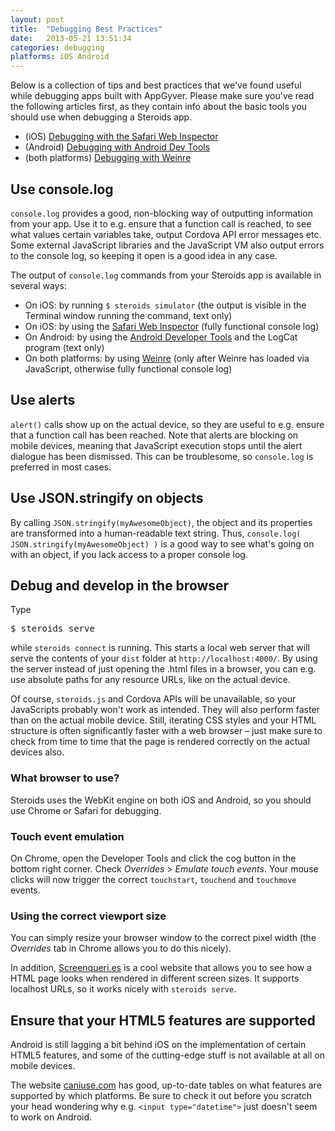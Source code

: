 ```yaml
---
layout: post
title:  "Debugging Best Practices"
date:   2013-05-21 13:51:34
categories: debugging
platforms: iOS Android
---
```


Below is a collection of tips and best practices that we've found useful while debugging apps built with AppGyver. Please make sure you've read the following articles first, as they contain info about the basic tools you should use when debugging a Steroids app.

* (iOS) [Debugging with the Safari Web Inspector][safari-wi]
* (Android) [Debugging with Android Dev Tools][adt]
* (both platforms) [Debugging with Weinre][weinre]

## Use console.log

`console.log` provides a good, non-blocking way of outputting information from your app. Use it to e.g. ensure that a function call is reached, to see what values certain variables take, output Cordova API error messages etc. Some external JavaScript libraries and the JavaScript VM also output errors to the console log, so keeping it open is a good idea in any case.

The output of `console.log` commands from your Steroids app is available in several ways:

* On iOS: by running `$ steroids simulator` (the output is visible in the Terminal window running the command, text only)
* On iOS: by using the [Safari Web Inspector][safari-wi] (fully functional console log)
* On Android: by using the [Android Developer Tools][adt] and the LogCat program (text only)
* On both platforms: by using [Weinre][weinre] (only after Weinre has loaded via JavaScript, otherwise fully functional console log)

## Use alerts

`alert()` calls show up on the actual device, so they are useful to e.g. ensure that a function call has been reached. Note that alerts are blocking on mobile devices, meaning that JavaScript execution stops until the alert dialogue has been dismissed. This can be troublesome, so `console.log` is preferred in most cases.

## Use JSON.stringify on objects

By calling `JSON.stringify(myAwesomeObject)`, the object and its properties are transformed into a human-readable text string. Thus, `console.log( JSON.stringify(myAwesomeObject) )` is a good way to see what's going on with an object, if you lack access to a proper console log.

## Debug and develop in the browser

Type

<pre class="terminal">
$ steroids serve
</pre>

while `steroids connect` is running. This starts a local web server that will serve the contents of your `dist` folder at `http://localhost:4000/`. By using the server instead of just opening the .html files in a browser, you can e.g. use absolute paths for any resource URLs, like on the actual device.

Of course, `steroids.js` and Cordova APIs will be unavailable, so your JavaScripts probably won't work as intended. They will also perform faster than on the actual mobile device. Still, iterating CSS styles and your HTML structure is often significantly faster with a web browser – just make sure to check from time to time that the page is rendered correctly on the actual devices also.

### What browser to use?

Steroids uses the WebKit engine on both iOS and Android, so you should use Chrome or Safari for debugging.

### Touch event emulation

On Chrome, open the Developer Tools and click the cog button in the bottom right corner. Check *Overrides* > *Emulate touch events*. Your mouse clicks will now trigger the correct `touchstart`, `touchend` and `touchmove` events.

### Using the correct viewport size

You can simply resize your browser window to the correct pixel width (the *Overrides* tab in Chrome allows you to do this nicely).

In addition, [Screenqueri.es] is a cool website that allows you to see how a HTML page looks when rendered in different screen sizes. It supports localhost URLs, so it works nicely with `steroids serve`.

## Ensure that your HTML5 features are supported

Android is still lagging a bit behind iOS on the implementation of certain HTML5 features, and some of the cutting-edge stuff is not available at all on mobile devices.

The website [caniuse.com][caniuse] has good, up-to-date tables on what features are supported by which platforms. Be sure to check it out before you scratch your head wondering why e.g. `<input type="datetime">` just doesn't seem to work on Android.


[Screenqueri.es]: http://screenqueri.es/
[caniuse]: http://caniuse.com
[safari-wi]: /guides/debugging/safari-web-inspector/
[adt]: /guides/debugging/adt/
[weinre]: /guides/debugging/weinre/